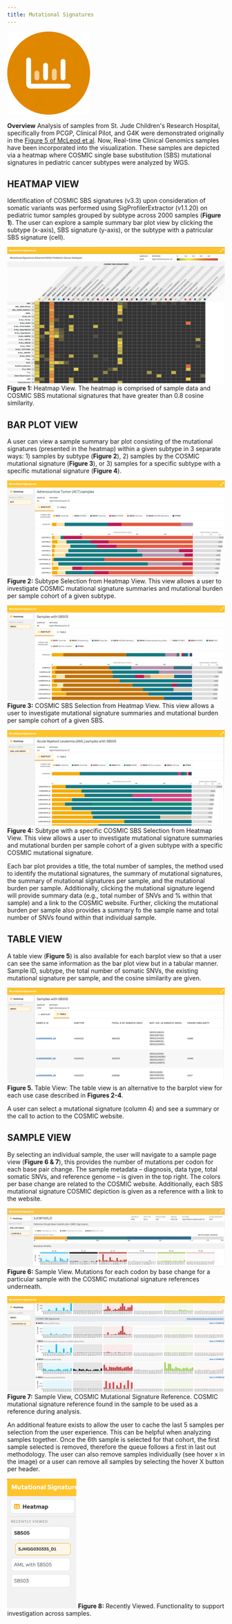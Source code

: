 ```yaml
---
title: Mutational Signatures
---
```


![Mutational Signatures](./../mutational-signatures.svg)

**Overview**
Analysis of samples from St. Jude Children's Research Hospital, specifically from PCGP, Clinical Pilot, and G4K were demonstrated originally in the [Figure 5 of McLeod et al](https://cancerdiscovery.aacrjournals.org/content/11/5/1082.long). Now, Real-time Clinical Genomics samples have been incorporated into the visualization. These samples are depicted via a heatmap where COSMIC single base substitution (SBS) mutational signatures in pediatric cancer subtypes were analyzed by WGS.

## HEATMAP VIEW
Identification of COSMIC SBS signatures (v3.3) upon consideration of somatic variants was performed using SigProfilerExtractor (v1.1.20) on pediatric tumor samples grouped by subtype across 2000 samples (**Figure 1**). The user can explore a sample summary bar plot view by clicking the subtype (x-axis), SBS signature (y-axis), or the subtype with a patricular SBS signature (cell).

![](./Heatmap.png)
**Figure 1:** Heatmap View. The heatmap is comprised of sample data and COSMIC SBS mutational signatures that have greater than 0.8 cosine similarity.

## BAR PLOT VIEW
A user can view a sample summary bar plot consisting of the mutational signatures (presented in the heatmap) within a given subtype in 3 separate ways: 1) samples by subtype (**Figure 2**), 2) samples by the COSMIC mutational signature (**Figure 3**), or 3) samples for a specific subtype with a specific mutational signature (**Figure 4**).


![](./subtype_barplot.png)
**Figure 2:** Subtype Selection from Heatmap View. This view allows a user to investigate COSMIC mutational signature summaries and mutational burden per sample cohort of a given subtype.


![](./SBS_barplot.png)
**Figure 3:** COSMIC SBS Selection from Heatmap View. This view allows a user to investigate mutational signature summaries and mutational burden per sample cohort of a given SBS.


![](./subtype_sbs_barplot.png)
**Figure 4:** Subtype with a specific COSMIC SBS Selection from Heatmap View. This view allows a user to investigate mutational signature summaries and mutational burden per sample cohort of a given subtype with a specific COSMIC mutational signature.

Each bar plot provides a title, the total number of samples, the method used to identify the mutational signatures, the summary of mutational signatures, the summary of mutational signatures per sample, and the mutational burden per sample. Additionally, clicking the mutational signature legend will provide summary data (e.g., total number of SNVs and % within that sample) and a link to the COSMIC website. Further, clicking the mutational burden per sample also provides a summary fo the sample name and total number of SNVs found within that individual sample.


## TABLE VIEW
A table view (**Figure 5**) is also available for each barplot view so that a user can see the same information as the bar plot view but in a tabular manner. Sample ID, subtype, the total number of somatic SNVs, the existing mutational signature per sample, and the cosine similarity are given.

![](./table_view.png)
**Figure 5.** Table View: The table view is an alternative to the barplot view for each use case described in **Figures 2-4**.

A user can select a mutational signature (column 4) and see a summary or the call to action to the COSMIC website.

## SAMPLE VIEW
By selecting an individual sample, the user will navigate to a sample page view (**Figure 6 & 7**), this provides the number of mutations per codon for each base pair change. The sample metadata – diagnosis, data type, total somatic SNVs, and reference genome – is given in the top right. The colors per base change are related to the COSMIC website. Additionally, each SBS mutational signature COSMIC depiction is given as a reference with a link to the website.

![](./sample_view.png)
**Figure 6:** Sample View. Mutations for each codon by base change for a particular sample with the COSMIC mutational signature references underneath.

![](./sample_view_cosmic.png)
**Figure 7:** Sample View, COSMIC Mutational Signature Reference. COSMIC mutational signature reference found in the sample to be used as a reference during analysis.

An additional feature exists to allow the user to cache the last 5 samples per selection from the user experience. This can be helpful when analyzing samples together. Once the 6th sample is selected for that cohort, the first sample selected is removed, therefore the queue follows a first in last out methodology. The user can also remove samples individually (see hover x in the image) or a user can remove all samples by selecting the hover X button per header.

![](./recently_viewed.png)
**Figure 8:** Recently Viewed. Functionality to support investigation across samples.